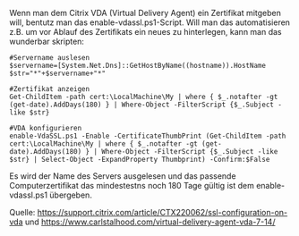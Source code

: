 Wenn man dem Citrix VDA (Virtual Delivery Agent) ein Zertifikat mitgeben will, bentutz man das enable-vdassl.ps1-Script. 
Will man das automatisieren z.B. um vor Ablauf des Zertifikats ein neues zu hinterlegen, kann man das wunderbar skripten:

```code
#Servername auslesen
$servername=[System.Net.Dns]::GetHostByName((hostname)).HostName
$str="*"+$servername+"*"

#Zertifikat anzeigen
Get-ChildItem -path cert:\LocalMachine\My | where { $_.notafter -gt (get-date).AddDays(180) } | Where-Object -FilterScript {$_.Subject -like $str}

#VDA konfigurieren
enable-VdaSSL.ps1 -Enable -CertificateThumbPrint (Get-ChildItem -path cert:\LocalMachine\My | where { $_.notafter -gt (get-date).AddDays(180) } | Where-Object -FilterScript {$_.Subject -like $str} | Select-Object -ExpandProperty Thumbprint) -Confirm:$False
```

Es wird der Name des Servers ausgelesen und das passende Computerzertifikat das mindestestns noch 180 Tage gültig ist dem enable-vdassl.ps1 übergeben.

Quelle: https://support.citrix.com/article/CTX220062/ssl-configuration-on-vda und https://www.carlstalhood.com/virtual-delivery-agent-vda-7-14/
